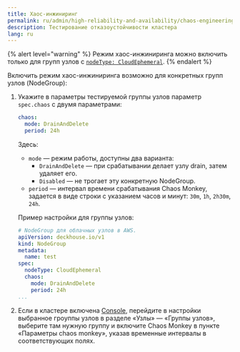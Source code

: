 ```yaml
---
title: Хаос-инжиниринг
permalink: ru/admin/high-reliability-and-availability/chaos-engineering.html
description: Тестирование отказоустойчивости кластера
lang: ru
---
```


{% alert level="warning" %}
Режим хаос-инжиниринга можно включить только для групп узлов с [`nodeType: CloudEphemeral`](../../reference/cr/nodegroup.html#nodegroup-v1-spec-nodetype).
{% endalert %}

Включить режим хаос-инжиниринга возможно для конкретных групп узлов (NodeGroup):

1. Укажите в параметры тестируемой группы узлов параметр `spec.chaos` с двумя параметрами:

   ```yaml
   chaos:
     mode: DrainAndDelete
     period: 24h
   ```

   Здесь:
   
   * `mode` — режим работы, доступны два варианта:
     * `DrainAndDelete` — при срабатывании делает узлу drain, затем удаляет его.
     * `Disabled` — не трогает эту конкретную NodeGroup.
   * `period` — интервал времени срабатывания Chaos Monkey, задается в виде строки с указанием часов и минут: `30m`, `1h`, `2h30m`, `24h`.
   
   Пример настройки для группы узлов:
   
   ```yaml
   # NodeGroup для облачных узлов в AWS.
   apiVersion: deckhouse.io/v1
   kind: NodeGroup
   metadata:
     name: test
   spec:
     nodeType: CloudEphemeral
     chaos:
       mode: DrainAndDelete
       period: 24h
   ...
   ```

2. Если в кластере включена [Console](/products/kubernetes-platform/modules/console/stable/), перейдите в настройки выбранное гроуппы узлов в разделе «Узлы» — «Группы узлов», выберите там нужную группу и включите Chaos Monkey в пункте «Параметры chaos monkey», указав временные интервалы в соответствующих полях.
